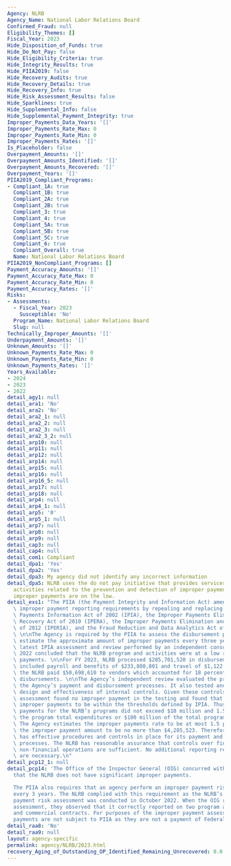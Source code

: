 ```yaml
---
Agency: NLRB
Agency_Name: National Labor Relations Board
Confirmed_Fraud: null
Eligibility_Themes: []
Fiscal_Year: 2023
Hide_Disposition_of_Funds: true
Hide_Do_Not_Pay: false
Hide_Eligibility_Criteria: true
Hide_Integrity_Results: true
Hide_PIIA2019: false
Hide_Recovery_Audits: true
Hide_Recovery_Details: true
Hide_Recovery_Info: true
Hide_Risk_Assessment_Results: false
Hide_Sparklines: true
Hide_Supplemental_Info: false
Hide_Supplemental_Payment_Integrity: true
Improper_Payments_Data_Years: '[]'
Improper_Payments_Rate_Max: 0
Improper_Payments_Rate_Min: 0
Improper_Payments_Rates: '[]'
Is_Placeholder: false
Overpayment_Amounts: '[]'
Overpayment_Amounts_Identified: '[]'
Overpayment_Amounts_Recovered: '[]'
Overpayment_Years: '[]'
PIIA2019_Compliant_Programs:
- Compliant_1A: true
  Compliant_1B: true
  Compliant_2A: true
  Compliant_2B: true
  Compliant_3: true
  Compliant_4: true
  Compliant_5A: true
  Compliant_5B: true
  Compliant_5C: true
  Compliant_6: true
  Compliant_Overall: true
  Name: National Labor Relations Board
PIIA2019_NonCompliant_Programs: []
Payment_Accuracy_Amounts: '[]'
Payment_Accuracy_Rate_Max: 0
Payment_Accuracy_Rate_Min: 0
Payment_Accuracy_Rates: '[]'
Risks:
- Assessments:
  - Fiscal_Year: 2023
    Susceptible: 'No'
  Program_Name: National Labor Relations Board
  Slug: null
Technically_Improper_Amounts: '[]'
Underpayment_Amounts: '[]'
Unknown_Amounts: '[]'
Unknown_Payments_Rate_Max: 0
Unknown_Payments_Rate_Min: 0
Unknown_Payments_Rates: '[]'
Years_Available:
- 2024
- 2023
- 2022
detail_agy1: null
detail_ara1: 'No'
detail_ara2: 'No'
detail_ara2_1: null
detail_ara2_2: null
detail_ara2_3: null
detail_ara2_3_2: null
detail_arp10: null
detail_arp11: null
detail_arp12: null
detail_arp14: null
detail_arp15: null
detail_arp16: null
detail_arp16_5: null
detail_arp17: null
detail_arp18: null
detail_arp4: null
detail_arp4_1: null
detail_arp5: '0'
detail_arp5_1: null
detail_arp7: null
detail_arp8: null
detail_arp9: null
detail_cap3: null
detail_cap4: null
detail_com1: Compliant
detail_dpa1: 'Yes'
detail_dpa2: 'Yes'
detail_dpa3: My agency did not identify any incorrect information
detail_dpa5: NLRB uses the do not pay initiative that provides services and support
  activities related to the prevention and detection of improper payments.  NLRB's
  improper payments are on the low.
detail_exs1: "The PIIA (the Payment Integrity and Information Act) amends government-wide\
  \ improper payment reporting requirements by repealing and replacing the Improper\
  \ Payments Information Act of 2002 (IPIA), the Improper Payments Elimination and\
  \ Recovery Act of 2010 (IPERA), the Improper Payments Elimination and Recovery Act\
  \ of 2012 (IPERIA), and the Fraud Reduction and Data Analytics Act of 2015 (FRDAA).\
  \ \n\nThe Agency is required by the PIIA to assess the disbursement process and\
  \ estimate the approximate amount of improper payments every three years. The Agency’s\
  \ latest IPIA assessment and review performed by an independent consultant in FY\
  \ 2022 concluded that the NLRB program and activities were at a low risk for improper\
  \ payments. \n\nFor FY 2023, NLRB processed $285,701,520 in disbursements which\
  \ included payroll and benefits of $233,880,801 and travel of $1,122,109.  In addition,\
  \ the NLRB paid $50,698,610 to vendors which accounted for 18 percent of the total\
  \ disbursements. \n\nThe Agency’s independent review evaluated the procedures in\
  \ the Agency’s payment and disbursement processes. It also tested and assessed the\
  \ design and effectiveness of internal controls. Given these controls, the IPIA\
  \ assessment found no improper payment in the testing and found that the estimated\
  \ improper payments to be within the thresholds defined by IPIA. Thus, improper\
  \ payments for the NLRB’s programs did not exceed $10 million and 1.5 percent of\
  \ the program total expenditures or $100 million of the total program expenditures.\
  \ The Agency estimates the improper payments rate to be at most 1.5 percent and\
  \ the improper payment amount to be no more than $4,285,523. Therefore, the NLRB\
  \ has effective procedures and controls in place for its payment and disbursement\
  \ processes. The NLRB has reasonable assurance that controls over financial and\
  \ non-financial operations are sufficient. No additional reporting requirements\
  \ are necessary.\n"
detail_pcp12_1: null
detail_pcp14: 'The Office of the Inspector General (OIG) concurred with the determination
  that the NLRB does not have significant improper payments.

  The PIIA also requires that an agency perform an improper payment risk assessment
  every 3 years. The NLRB complied with this requirement as the NLRB’s last improper
  payment risk assessment was conducted in October 2022. When the OIG reviewed the
  assessment, they observed that it correctly reported on two program areas – payroll
  and commercial contracts. For purposes of the improper payment assessment, backpay
  payments are not subject to PIIA as they are not a payment of Federal funds.'
detail_raa8: 'No'
detail_raa9: null
layout: agency-specific
permalink: agency/NLRB/2023.html
recovery_Aging_of_Outstanding_OP_Identified_Remaining_Unrecovered: 0.0
---
```

